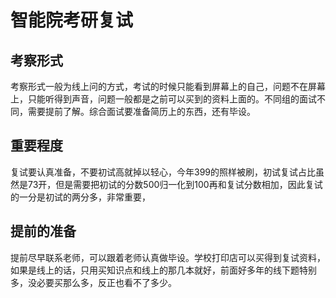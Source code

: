# 智能院考研复试

## 考察形式
考察形式一般为线上问的方式，考试的时候只能看到屏幕上的自己，问题不在屏幕上，只能听得到声音，问题一般都是之前可以买到的资料上面的。不同组的面试不同，需要提前了解。综合面试要准备简历上的东西，还有毕设。

## 重要程度
复试要认真准备，不要初试高就掉以轻心，今年399的照样被刷，初试复试占比虽然是73开，但是需要把初试的分数500归一化到100再和复试分数相加，因此复试的一分是初试的两分多，非常重要，

## 提前的准备
提前尽早联系老师，可以跟着老师认真做毕设。学校打印店可以买得到复试资料，如果是线上的话，只用买知识点和线上的那几本就好，前面好多年的线下题特别多，没必要买那么多，反正也看不了多少。